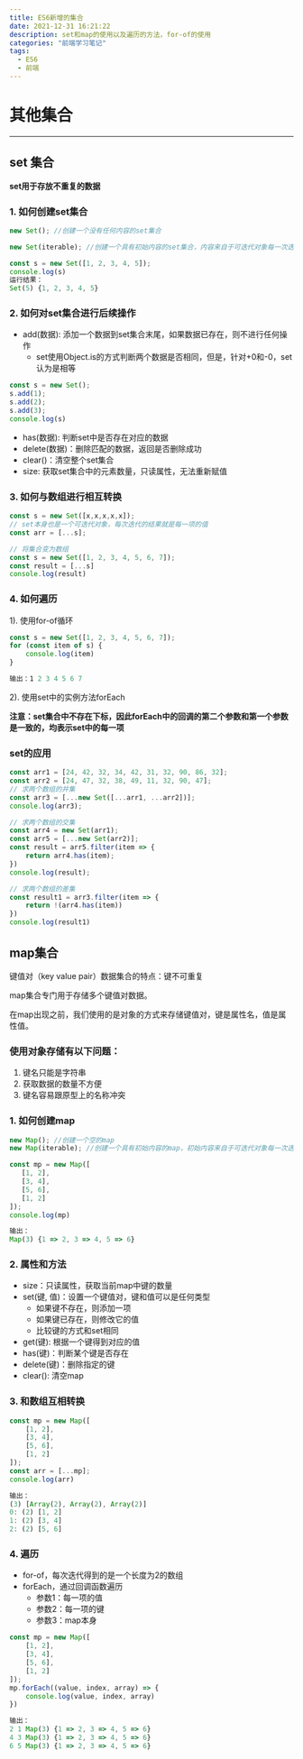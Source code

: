 ```yaml
---
title: ES6新增的集合
date: 2021-12-31 16:21:22
description: set和map的使用以及遍历的方法，for-of的使用
categories: "前端学习笔记"
tags: 
  - ES6
  - 前端
---
```


# 其他集合
----------

## set 集合


**set用于存放不重复的数据**

### 1. 如何创建set集合

```js
new Set(); //创建一个没有任何内容的set集合

new Set(iterable); //创建一个具有初始内容的set集合，内容来自于可迭代对象每一次迭代的结果

const s = new Set([1, 2, 3, 4, 5]);
console.log(s)
运行结果：
Set(5) {1, 2, 3, 4, 5}

```

### 2. 如何对set集合进行后续操作

- add(数据): 添加一个数据到set集合末尾，如果数据已存在，则不进行任何操作
  - set使用Object.is的方式判断两个数据是否相同，但是，针对+0和-0，set认为是相等
```javascript
const s = new Set();
s.add(1);
s.add(2);
s.add(3);
console.log(s)
```
- has(数据): 判断set中是否存在对应的数据
- delete(数据)：删除匹配的数据，返回是否删除成功
- clear()：清空整个set集合
- size: 获取set集合中的元素数量，只读属性，无法重新赋值

### 3. 如何与数组进行相互转换

```js
const s = new Set([x,x,x,x,x]);
// set本身也是一个可迭代对象，每次迭代的结果就是每一项的值
const arr = [...s];
```

```javascript
// 将集合变为数组
const s = new Set([1, 2, 3, 4, 5, 6, 7]);
const result = [...s]
console.log(result)
```

### 4. 如何遍历

1). 使用for-of循环
```javascript
const s = new Set([1, 2, 3, 4, 5, 6, 7]);
for (const item of s) {
    console.log(item)
}

输出：1 2 3 4 5 6 7
```
2). 使用set中的实例方法forEach

**注意：set集合中不存在下标，因此forEach中的回调的第二个参数和第一个参数是一致的，均表示set中的每一项**

### set的应用
```javascript
const arr1 = [24, 42, 32, 34, 42, 31, 32, 90, 86, 32];
const arr2 = [24, 47, 32, 38, 49, 11, 32, 90, 47];
// 求两个数组的并集
const arr3 = [...new Set([...arr1, ...arr2])];
console.log(arr3);

// 求两个数组的交集
const arr4 = new Set(arr1);
const arr5 = [...new Set(arr2)];
const result = arr5.filter(item => {
    return arr4.has(item);
})
console.log(result);

// 求两个数组的差集
const result1 = arr3.filter(item => {
    return !(arr4.has(item))
})
console.log(result1)
```


## map集合

键值对（key value pair）数据集合的特点：键不可重复

map集合专门用于存储多个键值对数据。

在map出现之前，我们使用的是对象的方式来存储键值对，键是属性名，值是属性值。

### 使用对象存储有以下问题：

1. 键名只能是字符串
2. 获取数据的数量不方便
3. 键名容易跟原型上的名称冲突


### 1. 如何创建map

```js
new Map(); //创建一个空的map
new Map(iterable); //创建一个具有初始内容的map，初始内容来自于可迭代对象每一次迭代的结果，但是，它要求每一次迭代的结果必须是一个长度为2的数组，数组第一项表示键，数组的第二项表示值
```
```javascript
const mp = new Map([
   [1, 2],
   [3, 4],
   [5, 6],
   [1, 2]
]);
console.log(mp)

输出：
Map(3) {1 => 2, 3 => 4, 5 => 6}
```
### 2. 属性和方法

- size：只读属性，获取当前map中键的数量
- set(键, 值)：设置一个键值对，键和值可以是任何类型
  - 如果键不存在，则添加一项
  - 如果键已存在，则修改它的值
  - 比较键的方式和set相同
- get(键): 根据一个键得到对应的值
- has(键)：判断某个键是否存在
- delete(键)：删除指定的键
- clear(): 清空map


### 3. 和数组互相转换

```javascript
const mp = new Map([
    [1, 2],
    [3, 4],
    [5, 6],
    [1, 2]
]);
const arr = [...mp];
console.log(arr)

输出：
(3) [Array(2), Array(2), Array(2)]
0: (2) [1, 2]
1: (2) [3, 4]
2: (2) [5, 6]
```

### 4. 遍历

- for-of，每次迭代得到的是一个长度为2的数组
- forEach，通过回调函数遍历
  - 参数1：每一项的值
  - 参数2：每一项的键
  - 参数3：map本身
```javascript
const mp = new Map([
    [1, 2],
    [3, 4],
    [5, 6],
    [1, 2]
]);
mp.forEach((value, index, array) => {
    console.log(value, index, array)
})

输出：
2 1 Map(3) {1 => 2, 3 => 4, 5 => 6}
4 3 Map(3) {1 => 2, 3 => 4, 5 => 6}
6 5 Map(3) {1 => 2, 3 => 4, 5 => 6}
```